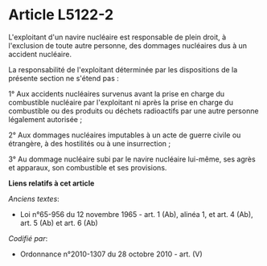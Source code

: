 # Article L5122-2

L'exploitant d'un navire nucléaire est responsable de plein droit, à l'exclusion de toute autre personne, des dommages
nucléaires dus à un accident nucléaire.

La responsabilité de l'exploitant déterminée par les dispositions de la présente section ne s'étend pas :

1° Aux accidents nucléaires survenus avant la prise en charge du combustible nucléaire par l'exploitant ni après la prise en
charge du combustible ou des produits ou déchets radioactifs par une autre personne légalement autorisée ;

2° Aux dommages nucléaires imputables à un acte de guerre civile ou étrangère, à des hostilités ou à une insurrection ;

3° Au dommage nucléaire subi par le navire nucléaire lui-même, ses agrès et apparaux, son combustible et ses provisions.

**Liens relatifs à cet article**

_Anciens textes_:

  - Loi n°65-956 du 12 novembre 1965 - art. 1 (Ab), alinéa 1, et art. 4 (Ab), art. 5 (Ab) et art. 6 (Ab)

_Codifié par_:

  - Ordonnance n°2010-1307 du 28 octobre 2010 - art. (V)
